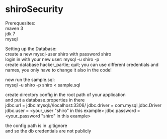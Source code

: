 shiroSecurity
=============

Prerequesites:  
maven 3  
jdk 7  
mysql 

Setting up the Database:  
create a new mysql-user shiro with password shiro  
login in with your new user:
    mysql -u shiro -p  
    create database hacker_partie;
    quit;
you can use different credentials and names, you only have to change it also in the code!
 
now run the sample.sql:  
    mysql -u shiro -p shiro < sample.sql

create directory config in the root path of your application  
and put a database.properties in there  
    jdbc.url = jdbc:mysql://localhost:3306/<databasename>
    jdbc.driver = com.mysql.jdbc.Driver
    jdbc.user = <your_user "shiro" in this example>
    jdbc.password = <your_password "shiro" in this example>
  
the config path is in .gitignore  
and so the db credentials are not publicly

